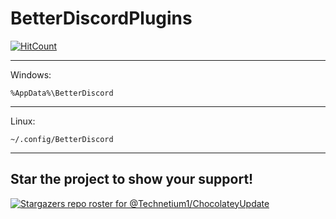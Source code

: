 # BetterDiscordPlugins
[![HitCount](https://hits.seeyoufarm.com/api/count/incr/badge.svg?url=https%3A%2F%2Fgithub.com%2FTechnetium1%2FBetterDiscordPlugins&count_bg=%2300AEFF&title_bg=%23000000&icon=&icon_color=%23E7E7E7&title=Hits&edge_flat=false">)](https://hits.dwyl.com/Technetium1/BetterDiscordPlugins})

---

Windows:

```%AppData%\BetterDiscord```

---

Linux:

```~/.config/BetterDiscord```

---

## Star the project to show your support!
[![Stargazers repo roster for @Technetium1/ChocolateyUpdate](https://reporoster.com/stars/Technetium1/ChocolateyUpdate)](https://github.com/Technetium1/ChocolateyUpdate/stargazers)
